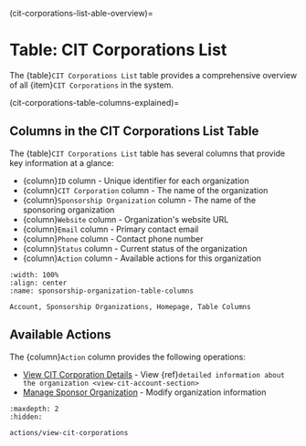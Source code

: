 
(cit-corporations-list-able-overview)=
# Table: CIT Corporations List

The {table}`CIT Corporations List` table provides a comprehensive overview of all {item}`CIT Corporations` in the system.

(cit-corporations-table-columns-explained)=
## Columns in the CIT Corporations List Table

The {table}`CIT Corporations List` table has several columns that provide key information at a glance:

- {column}`ID` column - Unique identifier for each organization
- {column}`CIT Corporation` column - The name of the organization
- {column}`Sponsorship Organization` column - The name of the sponsoring organization
- {column}`Website` column - Organization's website URL
- {column}`Email` column - Primary contact email
- {column}`Phone` column - Contact phone number
- {column}`Status` column - Current status of the organization
- {column}`Action` column - Available actions for this organization

```{lazyfigure} ../../../_static/solo_app/Universal/view-sponsorship-organization/Main/sponsorship-organization-homepage-table-columns.webp
:width: 100%
:align: center
:name: sponsorship-organization-table-columns

Account, Sponsorship Organizations, Homepage, Table Columns
```

## Available Actions

The {column}`Action` column provides the following operations:

- [View CIT Corporation Details](#view-more-icon) - View {ref}`detailed information about the organization <view-cit-account-section>`
- [Manage Sponsor Organization](#manage-icon) - Modify organization information


```{toctree}
:maxdepth: 2
:hidden:

actions/view-cit-corporations
```